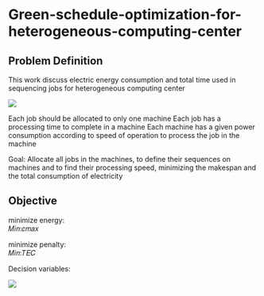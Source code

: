 # Green-schedule-optimization-for-heterogeneous-computing-center
## Problem Definition
This work discuss electric energy consumption and total time used in sequencing jobs for heterogeneous computing center

![](https://github.com/EE91941387EE/Green-schedule-optimization-for-heterogeneous-computing-center/blob/main/images/%E5%9C%96%E7%89%871.png)  

Each job should be allocated to only one machine
Each job has a processing time to complete in a machine
Each machine has a given power consumption according to speed of operation to process the job in the machine

Goal: Allocate all jobs in the machines, to define their sequences on machines and to find their processing speed, minimizing the makespan and the total consumption of electricity

## Objective

minimize energy:                                               
𝑀𝑖𝑛:𝑐𝑚𝑎𝑥
 
minimize penalty:                                              
𝑀𝑖𝑛:𝑇𝐸𝐶

Decision variables:

![](https://github.com/EE91941387EE/Green-schedule-optimization-for-heterogeneous-computing-center/blob/main/images/%E5%9C%96%E7%89%872.png)  
